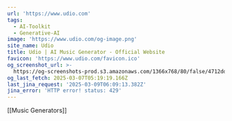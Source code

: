 ```yaml
---
url: 'https://www.udio.com'
tags:
  - AI-Toolkit
  - Generative-AI
image: 'https://www.udio.com/og-image.png'
site_name: Udio
title: Udio | AI Music Generator - Official Website
favicon: 'https://www.udio.com/favicon.ico'
og_screenshot_url: >-
  https://og-screenshots-prod.s3.amazonaws.com/1366x768/80/false/4712dd8ae1e7383caffd8ec99bee7fb05175116ad55b504f1177d24ab60c8a4f.jpeg
og_last_fetch: 2025-03-07T05:19:19.166Z
last_jina_request: '2025-03-09T06:09:13.382Z'
jina_error: 'HTTP error! status: 429'
---
```

[[Music Generators]]

